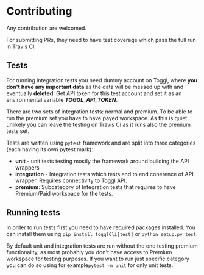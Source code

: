 # Contributing

Any contribution are welcomed.

For submitting PRs, they need to have test coverage which pass the full run in Travis CI. 

## Tests

For running integration tests you need dummy account on Toggl, where **you don't have any important data** as the data 
will be messed up with and eventually **deleted**! Get API token for this test account and set it as an environmental variable
***TOGGL_API_TOKEN***.

There are two sets of integration tests: normal and premium. To be able to run the premium set you have to have payed
workspace. As this is quiet unlikely you can leave the testing on Travis CI as it runs also the premium tests set.

Tests are written using `pytest` framework and are split into three categories (each having its own pytest mark):
*  **unit** - unit tests testing mostly the framework around building the API wrappers
*  **integration** - Integration tests which tests end to end coherence of API wrapper. Requires connectivity to Toggl API.
*  **premium**: Subcategory of Integration tests that requires to have Premium/Paid workspace for the tests.

## Running tests

In order to run tests first you need to have required packages installed. You can install them using `pip install togglCli[test]` or
`python setup.py test`. 

By default unit and integration tests are run without the one testing premium functionality, as most probably you don't have access to Premium workspace for testing purposes.
If you want to run just specific category you can do so using for example`pytest -m unit` for only unit tests.